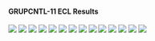 #### GRUPCNTL-11 ECL Results

![](ECL/GRUPCNTL-11-Field_Production_Comparison_Plot.png)
![](ECL/GRUPCNTL-11-Group_PROD_Production_Comparison_Plot.png)
![](ECL/GRUPCNTL-11-Well_PROD1_Pressure_Comparison_Plot.png)
![](ECL/GRUPCNTL-11-Well_PROD1_Production_and_Mode_of_Control_Plot.png)
![](ECL/GRUPCNTL-11-Well_PROD1_Production_Performance.png)
![](ECL/GRUPCNTL-11-Well_PROD2_Pressure_Comparison_Plot.png)
![](ECL/GRUPCNTL-11-Well_PROD2_Production_and_Mode_of_Control_Plot.png)
![](ECL/GRUPCNTL-11-Well_PROD2_Production_Performance.png)
![](ECL/GRUPCNTL-11-Well_PROD3_Pressure_Comparison_Plot.png)
![](ECL/GRUPCNTL-11-Well_PROD3_Production_and_Mode_of_Control_Plot.png)
![](ECL/GRUPCNTL-11-Well_PROD3_Production_Performance.png)
![](ECL/GRUPCNTL-11-Well_PROD4_Pressure_Comparison_Plot.png)
![](ECL/GRUPCNTL-11-Well_PROD4_Production_and_Mode_of_Control_Plot.png)
![](ECL/GRUPCNTL-11-Well_PROD4_Production_Performance.png)

